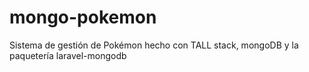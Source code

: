 # mongo-pokemon
Sistema de gestión de Pokémon hecho con TALL stack, mongoDB y la paquetería laravel-mongodb
